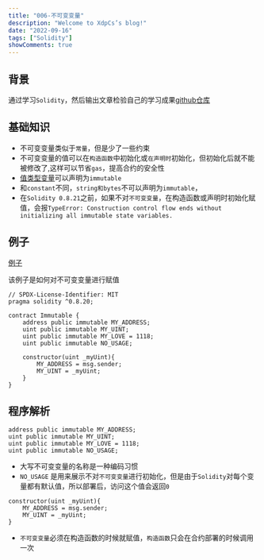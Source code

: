 ```yaml
---
title: "006-不可变变量"
description: "Welcome to XdpCs’s blog!"
date: "2022-09-16"
tags: ["Solidity"]
showComments: true
---
```


## 背景

通过学习`Solidity`，然后输出文章检验自己的学习成果[github仓库](https://github.com/XdpCs/Solidity-learning)

## 基础知识

* 不可变变量类似于`常量`，但是少了一些约束
* 不可变变量的值可以在`构造函数`中初始化或`在声明时`初始化，但初始化后就不能被修改了,这样可以节省`gas`，提高合约的安全性
* [值类型变量](./003.value_type.md)可以声明为`immutable`
* 和`constant`不同，`string和bytes`不可以声明为`immutable`，
* 在`Solidity 0.8.21`之前，如果不对`不可变变量`，在构造函数或声明时初始化赋值，会报`TypeError: Construction control flow ends without initializing all immutable state variables.`

## 例子

[例子](https://github.com/XdpCs/Solidity-learning/blob/master/Solidity/006.Immutable/Immutable.sol)

该例子是如何对不可变变量进行赋值

```solidity
// SPDX-License-Identifier: MIT
pragma solidity ^0.8.20;

contract Immutable {
    address public immutable MY_ADDRESS;
    uint public immutable MY_UINT;
    uint public immutable MY_LOVE = 1118;
    uint public immutable NO_USAGE;

    constructor(uint _myUint){
        MY_ADDRESS = msg.sender;
        MY_UINT = _myUint;
    }
}
```

## 程序解析

```solidity
address public immutable MY_ADDRESS;
uint public immutable MY_UINT;
uint public immutable MY_LOVE = 1118;
uint public immutable NO_USAGE;
```

* 大写不可变变量的名称是一种编码习惯
* `NO_USAGE` 是用来展示不对`不可变变量`进行初始化，但是由于`Solidity`对每个变量都有默认值，所以部署后，访问这个值会返回`0`

```solidity
constructor(uint _myUint){
    MY_ADDRESS = msg.sender;
    MY_UINT = _myUint;
}
```

* `不可变变量`必须在构造函数的时候就赋值，`构造函数`只会在合约部署的时候调用一次
